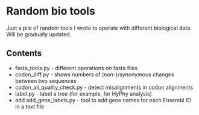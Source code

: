 
# Random bio tools

Just a pile of random tools I wrote to operate with different biological data.
Will be gradually updated.

## Contents

- fasta_tools.py - different operations on fasta files
- codon_diff.py - shows numbers of (non-)/synonymous changes between two sequences
- codon_ali_quality_check.py - detect misalignments in codon alignments
- label.py - label a tree (for example, for HyPhy analysis)
- add add_gene_labels.py - tool to add gene names for each Ensembl ID in a text file

